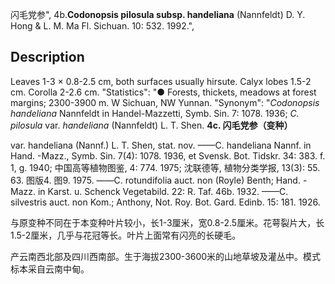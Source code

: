 闪毛党参",
4b.**Codonopsis pilosula subsp. handeliana** (Nannfeldt) D. Y. Hong & L. M. Ma Fl. Sichuan. 10: 532. 1992.",

## Description
Leaves 1-3 × 0.8-2.5 cm, both surfaces usually hirsute. Calyx lobes 1.5-2 cm. Corolla 2-2.6 cm.
  "Statistics": "● Forests, thickets, meadows at forest margins; 2300-3900 m. W Sichuan, NW Yunnan.
  "Synonym": "*Codonopsis handeliana* Nannfeldt in Handel-Mazzetti, Symb. Sin. 7: 1078. 1936; *C. pilosula* var. *handeliana* (Nannfeldt) L. T. Shen.
**4c. 闪毛党参（变种）**

var. handeliana (Nannf.) L. T. Shen, stat. nov. ——C. handeliana Nannf. in Hand. -Mazz., Symb. Sin. 7(4): 1078. 1936, et Svensk. Bot. Tidskr. 34: 383. f. 1, g. 1940; 中国高等植物图鉴, 4: 774. 1975; 沈联德等, 植物分类学报, 13(3): 55. 63. 图版4. 图9. 1975. ——C. rotundifolia auct. non (Royle) Benth; Hand. -Mazz. in Karst. u. Schenck Vegetabild. 22: R. Taf. 46b. 1932. ——C. silvestris auct. non Kom.; Anthony, Not. Roy. Bot. Gard. Edinb. 15: 181. 1926.

与原变种不同在于本变种叶片较小，长1-3厘米，宽0.8-2.5厘米。花萼裂片大，长1.5-2厘米，几乎与花冠等长。叶片上面常有闪亮的长硬毛。

产云南西北部及四川西南部。生于海拔2300-3600米的山地草坡及灌丛中。模式标本采自云南中甸。
